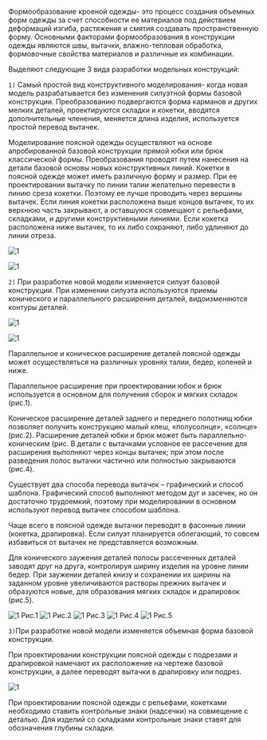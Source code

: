 <span class="term">Формообразование кроеной одежды</span>- это процесс создания объемных форм одежды за счет способности ее материалов под действием деформаций изгиба, растяжения и смятия создавать пространственную форму. Основными факторами формообразования в конструкции одежды являются швы, вытачки, влажно-тепловая обработка, формовочные свойства материалов и различные их комбинации.

<span class="term">Выделяют следующие 3 вида разработки модельных конструкций:</span>

<span class="term">`1)`</span> Самый простой вид конструктивного моделирования- когда новая модель разрабатывается без изменения силуэтной формы базовой конструкции. Преобразованию подвергаются форма карманов и других мелких деталей, проектируются складки и кокетки, вводятся дополнительные членения, меняется длина изделия, используется простой перевод вытачек.

Моделирование поясной одежды осуществляют на основе апробированной базовой конструкции прямой юбки или брюк классической формы. Преобразования проводят путем нанесения на детали базовой основы новых конструктивных линий. Кокетки в поясной одежде может иметь различную форму и размер. При ее проектировании вытачку по линии талии желательно перевести в линию среза кокетки. Поэтому ее лучше проводить через вершины вытачек. Если линия кокетки расположена выше концов вытачек, то их верхнюю часть закрывают, а оставшуюся совмещают с рельефами, складками, и другими конструктивными линиями. Если кокетка расположена ниже вытачек, то их либо сохраняют, либо удлиняют до линии отреза.
<div class="pop-up_img">

![1](/modules/belts/dynamic-infographic/img/infographic_imgs/pop-up_imgs/card5/1.jpg)

![1](/modules/belts/dynamic-infographic/img/infographic_imgs/pop-up_imgs/card5/2.jpg)
</div>

<span class="term">`2)`</span> При разработке новой модели изменяется силуэт базовой конструкции. При изменении силуэта используются приемы конического и параллельного расширения деталей, видоизменяются контуры деталей.

<div class="pop-up_img">

![1](/modules/belts/dynamic-infographic/img/infographic_imgs/pop-up_imgs/card5/3.jpg)

![1](/modules/belts/dynamic-infographic/img/infographic_imgs/pop-up_imgs/card5/4.jpg)
</div>

Параллельное и коническое расширение деталей поясной одежды может осуществляться на различных уровнях талии, бедер, коленей и ниже.

Параллельное расширение при проектировании юбок и брюк используется в основном для получения сборок и мягких складок (рис.1).

Коническое расширение деталей заднего и переднего полотнищ юбки позволяет получить конструкцию малый клеш, «полусолнце», «солнце» (рис.2). Расширение деталей юбки и брюк может быть параллельно-коническим (рис. В детали с вытачками условное ее рассечение для расширения выполняют через концы вытачек; при этом после разведения полос вытачки частично или полностью закрываются (рис.4).

Существует два способа перевода вытачек – графический и способ шаблона. Графический способ выполняют методом дуг и засечек, но он достаточно трудоемкий, поэтому при моделировании в основном используют перевод вытачек способом шаблона.

Чаще всего в поясной одежде вытачки переводят в фасонные линии (кокетка, драпировка). Если силуэт планируется облегающий, то совсем избавиться от вытачек не представляется возможным.

Для конического заужения деталей полосы рассеченных деталей заводят друг на друга, контролируя ширину изделия на уровне линии бедер. При заужении деталей книзу и сохранении их ширины на заданном уровне увеличиваются растворы прежних вытачек и образуются новые, для образования мягких складок и драпировок (рис.5).

![1](/modules/belts/dynamic-infographic/img/infographic_imgs/pop-up_imgs/card5/5.jpg)
Рис.1
![1](/modules/belts/dynamic-infographic/img/infographic_imgs/pop-up_imgs/card5/6.jpg)
Рис.2
![1](/modules/belts/dynamic-infographic/img/infographic_imgs/pop-up_imgs/card5/7.jpg)
Рис.3
![1](/modules/belts/dynamic-infographic/img/infographic_imgs/pop-up_imgs/card5/8.jpg)
Рис.4
![1](/modules/belts/dynamic-infographic/img/infographic_imgs/pop-up_imgs/card5/9.jpg)
Рис.5

<span class="term">`3)`</span>При разработке новой модели изменяется объемная форма базовой конструкции.

При проектировании конструкции поясной одежды с подрезами и драпировкой намечают их расположение на чертеже базовой конструкции, а далее переводят вытачки в драпировку или подрез.

![1](/modules/belts/dynamic-infographic/img/infographic_imgs/pop-up_imgs/card5/10.jpg)

При проектировании поясной одежды с рельефами, кокетками необходимо ставить контрольные знаки (надсечки) на совмещение с деталью. Для изделий со складками контрольные знаки ставят для обозначения глубины складки.